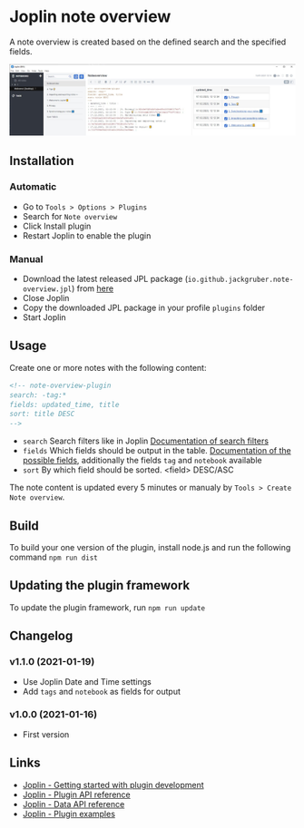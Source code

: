 # Joplin note overview

A note overview is created based on the defined search and the specified fields.

<img src=img/main.jpg>

## Installation

### Automatic

- Go to `Tools > Options > Plugins`
- Search for `Note overview`
- Click Install plugin
- Restart Joplin to enable the plugin

### Manual

- Download the latest released JPL package (`io.github.jackgruber.note-overview.jpl`) from [here](https://github.com/JackGruber/joplin-plugin-note-overview/releases/latest)
- Close Joplin
- Copy the downloaded JPL package in your profile `plugins` folder
- Start Joplin

## Usage

Create one or more notes with the following content:

```md
<!-- note-overview-plugin
search: -tag:*
fields: updated_time, title
sort: title DESC
-->
```

- `search` Search filters like in Joplin [Documentation of search filters](https://joplinapp.org/#search-filters)
- `fields` Which fields should be output in the table. [Documentation of the possible fields](https://joplinapp.org/api/references/rest_api/#properties), additionally the fields `tag` and `notebook` available
- `sort` By which field should be sorted. \<field\> DESC/ASC

The note content is updated every 5 minutes or manualy by `Tools > Create Note overview`.

## Build

To build your one version of the plugin, install node.js and run the following command `npm run dist`

## Updating the plugin framework

To update the plugin framework, run `npm run update`

## Changelog

### v1.1.0 (2021-01-19)

- Use Joplin Date and Time settings
- Add `tags` and `notebook` as fields for output

### v1.0.0 (2021-01-16)

- First version

## Links

- [Joplin - Getting started with plugin development](https://joplinapp.org/api/get_started/plugins/)
- [Joplin - Plugin API reference](https://joplinapp.org/api/references/plugin_api/classes/joplin.html)
- [Joplin - Data API reference](https://joplinapp.org/api/references/rest_api/)
- [Joplin - Plugin examples](https://github.com/laurent22/joplin/tree/dev/packages/app-cli/tests/support/plugins)
